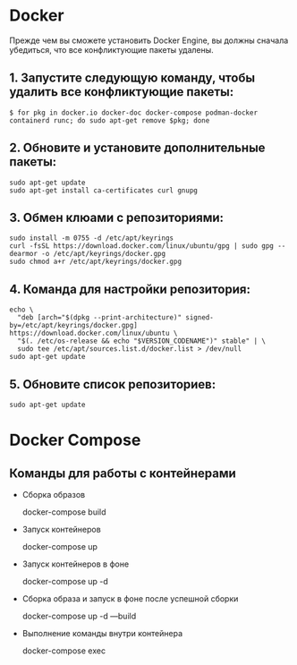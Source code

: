# Docker

Прежде чем вы сможете установить Docker Engine, вы должны сначала убедиться, что все конфликтующие пакеты удалены.
## 1. Запустите следующую команду, чтобы удалить все конфликтующие пакеты:

    $ for pkg in docker.io docker-doc docker-compose podman-docker containerd runc; do sudo apt-get remove $pkg; done



## 2. Обновите и установите дополнительные пакеты:
    sudo apt-get update
    sudo apt-get install ca-certificates curl gnupg

## 3. Обмен клюами с репозиториями:

    sudo install -m 0755 -d /etc/apt/keyrings
    curl -fsSL https://download.docker.com/linux/ubuntu/gpg | sudo gpg --dearmor -o /etc/apt/keyrings/docker.gpg
    sudo chmod a+r /etc/apt/keyrings/docker.gpg

## 4. Команда для настройки репозитория:

    echo \
      "deb [arch="$(dpkg --print-architecture)" signed-by=/etc/apt/keyrings/docker.gpg] https://download.docker.com/linux/ubuntu \
      "$(. /etc/os-release && echo "$VERSION_CODENAME")" stable" | \
      sudo tee /etc/apt/sources.list.d/docker.list > /dev/null
    sudo apt-get update

## 5. Обновите список репозиториев:

    sudo apt-get update

# Docker Compose

## Команды для работы с контейнерами

- Сборка образов

    
    docker-compose build

- Запуск контейнеров
  
  
    docker-compose up

- Запуск контейнеров в фоне


    docker-compose up -d

- Сборка образа и запуск в фоне после успешной сборки
  
  
    docker-compose up -d —build

- Выполнение команды <command> внутри контейнера <app>
  
  
    docker-compose exec <app> <command>
